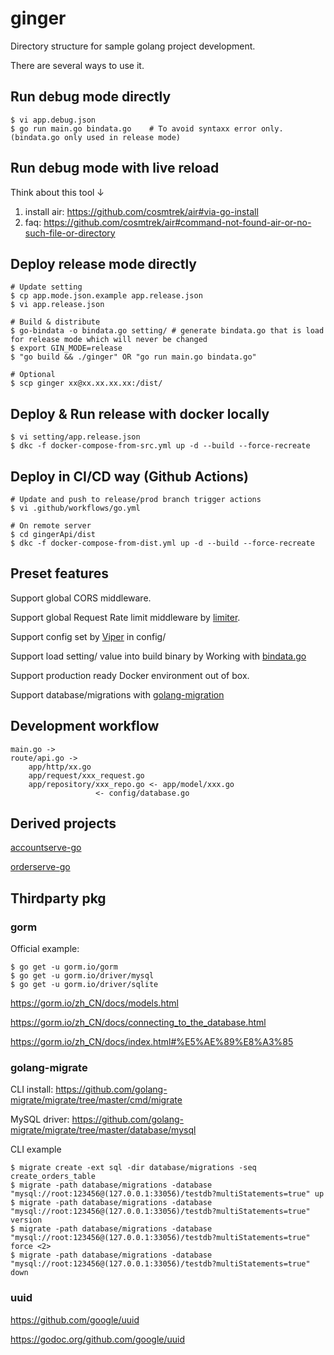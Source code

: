 # ginger 

Directory structure for sample golang project development.

There are several ways to use it.

## Run debug mode directly

```
$ vi app.debug.json
$ go run main.go bindata.go    # To avoid syntaxx error only. (bindata.go only used in release mode)
```

## Run debug mode with live reload

Think about this tool ↓
1) install air: https://github.com/cosmtrek/air#via-go-install
2) faq: https://github.com/cosmtrek/air#command-not-found-air-or-no-such-file-or-directory

## Deploy release mode directly

```
# Update setting
$ cp app.mode.json.example app.release.json
$ vi app.release.json

# Build & distribute
$ go-bindata -o bindata.go setting/ # generate bindata.go that is load for release mode which will never be changed
$ export GIN_MODE=release
$ "go build && ./ginger" OR "go run main.go bindata.go"

# Optional
$ scp ginger xx@xx.xx.xx.xx:/dist/
```

## Deploy & Run release with docker locally

```
$ vi setting/app.release.json
$ dkc -f docker-compose-from-src.yml up -d --build --force-recreate
```

## Deploy in CI/CD way (Github Actions)

```
# Update and push to release/prod branch trigger actions
$ vi .github/workflows/go.yml

# On remote server
$ cd gingerApi/dist
$ dkc -f docker-compose-from-dist.yml up -d --build --force-recreate
```

## Preset features

Support global CORS middleware.

Support global Request Rate limit middleware by [limiter](https://github.com/ulule/limiter).

Support config set by [Viper](https://github.com/spf13/viper) in config/

Support load setting/ value into build binary by Working with [bindata.go](https://github.com/go-bindata/go-bindata)

Support production ready Docker environment out of box.

Support database/migrations with [golang-migration](https://github.com/golang-migrate/migrate)

## Development workflow

```
main.go ->
route/api.go ->
	app/http/xx.go
	app/request/xxx_request.go
	app/repository/xxx_repo.go <- app/model/xxx.go
				   <- config/database.go
```

## Derived projects

[accountserve-go](https://github.com/farwish/accountserve-go)

[orderserve-go](https://github.com/farwish/orderserve-go)


## Thirdparty pkg

### gorm

Official example:
```
$ go get -u gorm.io/gorm
$ go get -u gorm.io/driver/mysql
$ go get -u gorm.io/driver/sqlite
```

https://gorm.io/zh_CN/docs/models.html

https://gorm.io/zh_CN/docs/connecting_to_the_database.html

https://gorm.io/zh_CN/docs/index.html#%E5%AE%89%E8%A3%85


### golang-migrate

CLI install: https://github.com/golang-migrate/migrate/tree/master/cmd/migrate

MySQL driver: https://github.com/golang-migrate/migrate/tree/master/database/mysql

CLI example
```
$ migrate create -ext sql -dir database/migrations -seq create_orders_table
$ migrate -path database/migrations -database "mysql://root:123456@(127.0.0.1:33056)/testdb?multiStatements=true" up
$ migrate -path database/migrations -database "mysql://root:123456@(127.0.0.1:33056)/testdb?multiStatements=true" version
$ migrate -path database/migrations -database "mysql://root:123456@(127.0.0.1:33056)/testdb?multiStatements=true" force <2>
$ migrate -path database/migrations -database "mysql://root:123456@(127.0.0.1:33056)/testdb?multiStatements=true" down
```

### uuid

https://github.com/google/uuid

https://godoc.org/github.com/google/uuid
